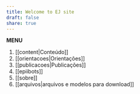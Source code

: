```yaml
---
title: Welcome to EJ site
draft: false
share: true
---
```


**MENU**

1) [[content|Conteúdo]]
2) [[orientacoes|Orientações]]
3) [[publicacoes|Publicações]]
4) [[epiibots]]
5) [[sobre]] 
6) [[arquivos|arquivos e modelos para download]] 


